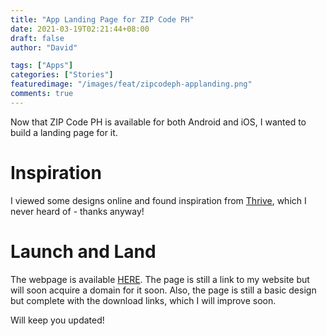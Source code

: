 ```yaml
---
title: "App Landing Page for ZIP Code PH"
date: 2021-03-19T02:21:44+08:00
draft: false
author: "David"

tags: ["Apps"]
categories: ["Stories"]
featuredimage: "/images/feat/zipcodeph-applanding.png"
comments: true
---
```


Now that ZIP Code PH is available for both Android and iOS, I wanted to build a landing page for it.

# Inspiration
I viewed some designs online and found inspiration from <a href="https://get-thrive.app/" target="_blank">Thrive</a>, which I never heard of - thanks anyway!

# Launch and Land
The webpage is available <a href="https://reddavid.me/zipcodeph-app" target="_blank">HERE</a>. The page is still a link to my website but will soon acquire a domain for it soon. Also, the page is still a basic design but complete with the download links, which I will improve soon.

Will keep you updated!
